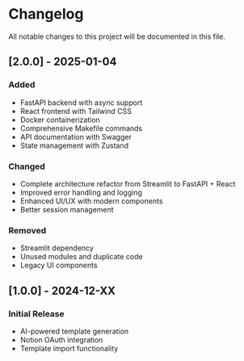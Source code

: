 # Changelog

All notable changes to this project will be documented in this file.

## [2.0.0] - 2025-01-04

### Added
- FastAPI backend with async support
- React frontend with Tailwind CSS
- Docker containerization
- Comprehensive Makefile commands
- API documentation with Swagger
- State management with Zustand

### Changed
- Complete architecture refactor from Streamlit to FastAPI + React
- Improved error handling and logging
- Enhanced UI/UX with modern components
- Better session management

### Removed
- Streamlit dependency
- Unused modules and duplicate code
- Legacy UI components

## [1.0.0] - 2024-12-XX

### Initial Release
- AI-powered template generation
- Notion OAuth integration
- Template import functionality
